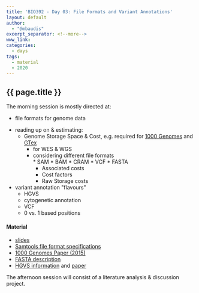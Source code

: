 ```yaml
---
title: 'BIO392 - Day 03: File Formats and Variant Annotations'
layout: default
author:
  - "@mbaudis"
excerpt_separator: <!--more-->
www_link:
categories:
  - days
tags:
  - material
  - 2020
---
```


## {{ page.title }}

The morning session is mostly directed at:

* file formats for genome data
<!--more-->
* reading up on & estimating:
    - Genome Storage Space & Cost, e.g. required for [1000 Genomes](https://www.internationalgenome.org) and [GTex](https://gtexportal.org)
		- for WES & WGS
	  - considering different file formats  
				* SAM
			  * BAM
			  * CRAM
			  * VCF
			  * FASTA
		- Associated costs
		- Cost factors
		- Raw Storage costs
* variant annotation "flavours"
    - HGVS
    - cytogenetic annotation
    - VCF
    - 0 vs. 1 based positions

#### Material

* [slides](/UZH-BIO392/course-material/2019/2019-09-19-BIO392-files-sizes.pdf)
* [Samtools file format specifications](https://samtools.github.io/hts-specs/)
* [1000 Genomes Paper (2015)](https://internal.baudisgroup.org/pdf/2015-10-01___1000-Genomes-Consortium__A-global-reference-for-human-genetic-variation__Nature.pdf)
* [FASTA description](https://blast.ncbi.nlm.nih.gov/Blast.cgi?CMD=Web&PAGE_TYPE=BlastDocs&DOC_TYPE=BlastHelp)
* [HGVS information](http://varnomen.hgvs.org) and [paper](https://onlinelibrary.wiley.com/doi/full/10.1002/humu.22981)


The afternoon session will consist of a literature analysis & discussion project.
